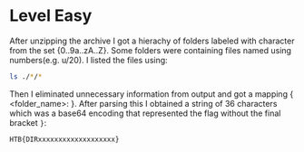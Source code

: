 # Level Easy

After unzipping the archive I got a hierachy of folders labeled with character from the set {0..9a..zA..Z}.
Some folders were containing files named using numbers(e.g. u/20).
I listed the files using: 

```sh
ls ./*/*
```

Then I eliminated unnecessary information from output and got a mapping { <folder_name>: <filename> }. After parsing this I obtained
a string of 36 characters which was a base64 encoding that represented the flag without the final bracket `}`:

```sh
HTB{DIRxxxxxxxxxxxxxxxxxxx}
```

